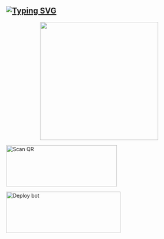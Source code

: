 ## [![Typing SVG](https://readme-typing-svg.herokuapp.com?font=Lemon+milk&color=F7000&lines=WELCOME+TO+PAATHU+WA+BOT+REPO;CREATED+BY+SUHAID)](https://git.io/typing-svg)
 
  <p align="center">
<span class="avatar"><img height='320' src="https://i.imgur.com/lvgJPh6.jpeg"> </a></span> 
</p>


<a href="https://raganork-web.vercel.app/"><img align="center" src="SCAN QR" alt="Scan QR" height="112" width="300" /></a>



<a href="https://heroku.com/deploy?template=https://github.com/SUHAID-BROO/PAATHU" target="blank"><img align="center" src="DEPLOY" alt="Deploy bot" height="112" width="310" /></a>
